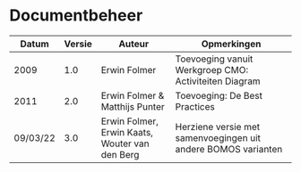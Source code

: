 # Documentbeheer

| Datum    | Versie | Auteur | Opmerkingen   |
|----------|--------|--------|---------------|
| 2009 | 1.0    | Erwin Folmer   |         Toevoeging vanuit Werkgroep CMO: Activiteiten Diagram      |
| 2011 | 2.0    | Erwin Folmer & Matthijs Punter     |      Toevoeging: De Best Practices       |
| 09/03/22 | 3.0    | Erwin Folmer, Erwin Kaats, Wouter van den Berg | Herziene versie met samenvoegingen uit andere BOMOS varianten |
